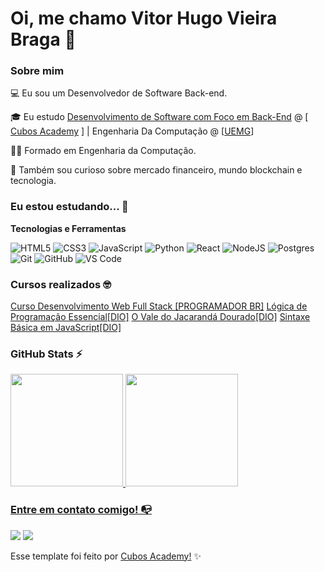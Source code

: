 


# Oi, me chamo Vitor Hugo Vieira Braga 👋

### Sobre mim

💻 Eu sou um Desenvolvedor de Software Back-end.

<!-- Isso é um comentário, não irá aparecer no seu perfil
(Abaixo você seleciona o curso que você está fazendo no momento) -->

🎓 Eu estudo [Desenvolvimento de Software com Foco em Back-End](https://cubos.academy/lp/1000bolsasifood) @ [ [Cubos Academy](https://cubos.academy/) ] | Engenharia Da Computação @ [[UEMG](https://www.uemg.br/ituiutaba)]

👩‍💻 Formado em Engenharia da Computação.

🔎 Também sou curioso sobre mercado financeiro, mundo blockchain e tecnologia.

### Eu estou estudando... 🧩

**Tecnologias e Ferramentas**

<!-- (Aqui você pode adicionar tecnologias que aprendeu no curso, já listamos algumas delas, e outras que já domina)) -->

![HTML5](https://img.shields.io/badge/html5-%23E34F26.svg?style=for-the-badge&logo=html5&logoColor=white)
![CSS3](https://img.shields.io/badge/css3-%231572B6.svg?style=for-the-badge&logo=css3&logoColor=white)
![JavaScript](https://img.shields.io/badge/javascript-%23323330.svg?style=for-the-badge&logo=javascript&logoColor=%23F7DF1E)
![Python](https://img.shields.io/badge/python-3670A0?style=for-the-badge&logo=python&logoColor=ffdd54)
![React](https://img.shields.io/badge/react-%2320232a.svg?style=for-the-badge&logo=react&logoColor=%2361DAFB)
![NodeJS](https://img.shields.io/badge/node.js-6DA55F?style=for-the-badge&logo=node.js&logoColor=white)
![Postgres](https://img.shields.io/badge/postgres-%23316192.svg?style=for-the-badge&logo=postgresql&logoColor=white)
![Git](https://img.shields.io/badge/git-%23F05033.svg?style=for-the-badge&logo=git&logoColor=white)
![GitHub](https://img.shields.io/badge/github-%23121011.svg?style=for-the-badge&logo=github&logoColor=white)
![VS Code](https://img.shields.io/badge/VS%20Code-0078d7.svg?style=for-the-badge&logo=visual-studio-code&logoColor=white)

<!-- (Já colocar tecnologias do On Demand que aprende no curso)) -->

### Cursos realizados 🤓

<!-- (Aqui você pode adicionar cursos que você já fez) -->

[Curso Desenvolvimento Web Full Stack [PROGRAMADOR BR]](https://programadorbr.com)
[Lógica de Programação Essencial[DIO]](https://www.dio.me)
[O Vale do Jacarandá Dourado[DIO]](https://www.dio.me)
[Sintaxe Básica em JavaScript[DIO]](https://www.dio.me)

<!--
Substitua o usuário lbguilherme pelo seu usuário no GitHub.
-->

### GitHub Stats ⚡
<div>
<a href="https://github.com/vitorhvieira">
<img height="180em" src="https://github-readme-stats.vercel.app/api/top-langs/?username=vitorhvieira&layout=compact&langs_count=7&theme=dracula"/>
<img height="180em" src="https://github-readme-stats.vercel.app/api?username=vitorhvieira&theme=dracula&show_icons=true"/>
</div>

### Entre em contato comigo! 📭
<div>
<a href="https://instagram.com/vitorhvieira" target="_blank"><img src="https://img.shields.io/badge/-Instagram-%23E4405F?style=for-the-badge&logo=instagram&logoColor=white" target="_blank"></a>
<a href="https://www.linkedin.com/in/vitorhvieira/" target="_blank"><img src="https://img.shields.io/badge/-LinkedIn-%230077B5?style=for-the-badge&logo=linkedin&logoColor=white" target="_blank"></a>   
</div>



Esse template foi feito por <a href="https://cubos.academy/" target="_blank">Cubos Academy!</a> ✨

<!--
**academy-readme-template** is a ✨ _special_ ✨ repository because its `README.md` (this file) appears on your GitHub profile.
-->
